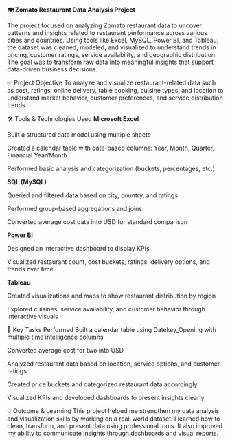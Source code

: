 **🍽️ Zomato Restaurant Data Analysis Project**

The project focused on analyzing Zomato restaurant data to uncover patterns and insights related to restaurant performance across various cities and countries. Using tools like Excel, MySQL, Power BI, and Tableau, the dataset was cleaned, modeled, and visualized to understand trends in pricing, customer ratings, service availability, and geographic distribution. The goal was to transform raw data into meaningful insights that support data-driven business decisions.

✅ Project Objective
To analyze and visualize restaurant-related data such as cost, ratings, online delivery, table booking, cuisine types, and location to understand market behavior, customer preferences, and service distribution trends.

🛠️ Tools & Technologies Used
**Microsoft Excel**

Built a structured data model using multiple sheets

Created a calendar table with date-based columns: Year, Month, Quarter, Financial Year/Month

Performed basic analysis and categorization (buckets, percentages, etc.)

**SQL (MySQL)**

Queried and filtered data based on city, country, and ratings

Performed group-based aggregations and joins

Converted average cost data into USD for standard comparison

**Power BI**

Designed an interactive dashboard to display KPIs

Visualized restaurant count, cost buckets, ratings, delivery options, and trends over time

**Tableau**

Created visualizations and maps to show restaurant distribution by region

Explored cuisines, service availability, and customer behavior through interactive visuals

📌 Key Tasks Performed
Built a calendar table using Datekey_Opening with multiple time intelligence columns

Converted average cost for two into USD

Analyzed restaurant data based on location, service options, and customer ratings

Created price buckets and categorized restaurant data accordingly

Visualized KPIs and developed dashboards to present insights clearly

💡 Outcome & Learning
This project helped me strengthen my data analysis and visualization skills by working on a real-world dataset. I learned how to clean, transform, and present data using professional tools. It also improved my ability to communicate insights through dashboards and visual reports.
